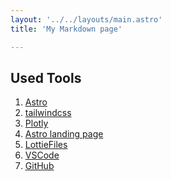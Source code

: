 ```yaml
---
layout: '../../layouts/main.astro'
title: 'My Markdown page'

---
```


<article class="prose dark:prose-invert">

# Used Tools
1. <a href="https://github.com/withastro/astro" target="_blank">Astro</a>
2. <a href="https://github.com/tailwindlabs/tailwindcss" target="_blank">tailwindcss</a>
3. <a href="https://github.com/plotly/plotly.py" target="_blank">Plotly</a>
4. <a href="https://github.com/plotly/plotly.py" target="_blank">Astro landing page</a>
5. <a href="https://github.com/lottiefiles" target="_blank">LottieFiles</a>
6. <a href="https://github.com/mhyfritz/astro-landing-page" target="_blank">VSCode</a>
7. <a href="https://code.visualstudio.com/" target="_blank">GitHub</a>

</article>